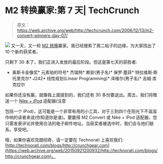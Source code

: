 # M2 转换赢家:第 7 天| TechCrunch

> 原文：<https://web.archive.org/web/http://techcrunch.com/2006/12/13/m2-convert-winners-day-07/>

![](img/d9c7354777a1330adadde380713946d4.png)
又一天，又一轮 [M2 转换](https://web.archive.org/web/20150921200932/http://www.google.com/url?sa=t&ct=res&cd=1&url=http%3A%2F%2Fwww.m2solutionsinc.com%2F&ei=wpqARdiNG8CY4QH_tcCZBg&usg=__MRviTK-J3L4RsH7on14JOX4BV3Y=&sig2=Q2PNtI41HnuHel28f3IxSw)赢家。我已经搜索了周二帖子的边缘，为大家找出了 10 个新的获奖者。

只剩下 30 本了，我们正进入发放的最后阶段。但这是第七天的获胜者:

*   奥斯卡金像奖*   元素铂的符号*   杰瑞特*   赖安(男子名)*   保罗·墨菲*   特拉维斯·斯托里克尔*   J242*   线性规划(Linear Programming)*   泽维尔(男子名)*   吉姆·库克拉尔

如果你还没有赢，就像我上面提到的，我们还有 30 多份要送出。周五，我们将赠送一个 [Nike + iPod](https://web.archive.org/web/20150921200932/http://crunchgear.com/2006/12/11/reader-response-week-three/) 适配器(注意

包括一个 iPod)，这可能是一个非常有用的小工具，对于三到四个在阳光下不滋滋作响的读者来说(你知道你是谁)。要赢得 M2 Convert 或 Nike + iPod 适配器，您只需发表评论并使用合法的电子邮件地址。当获奖者被选中时，我们会与他们联系。享受吧。

哦，如果你喜欢克朗彻奇，请一定要在 Technorati 上喜欢我们:[http://technorati.com/blogs/http://crunchgear.com](https://web.archive.org/web/20150921200932/http://technorati.com/blogs/http://crunchgear.com)。
